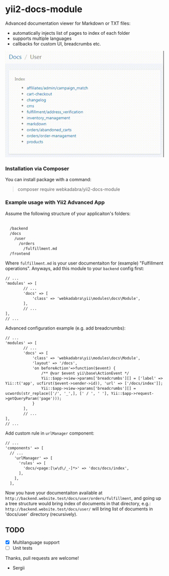 # yii2-docs-module

Advanced documentation viewer for Markdown or TXT files:

* automatically injects list of pages to index of each folder
* supports multiple languages
* callbacks for custom UI, breadcrumbs etc.

![](docs/demo.gif)

### Installation via Composer

You can install package with a command:

> composer require webkadabra/yii2-docs-module

### Example usage with Yii2 Advanced App

Assume the following structure of your applicaiton's folders:

```

  /backend
  /docs
    /user
      /orders
        /fulfillment.md
  /frontend  
```

Where `fulfillment.md` is your user documentaiton for (example) "Fulfillment operations". 
Anyways, add this module to your `backend` config first:

```
// ...
'modules' => [
        // ...
        'docs' => [
            'class' => 'webkadabra\yii\modules\docs\Module',  
        ],
        // ...
],
// ...
```

Advanced configuration example (e.g. add breadcrumbs):

```
// ...
'modules' => [
        // ...
        'docs' => [
            'class' => 'webkadabra\yii\modules\docs\Module',
            'layout' => '/docs',
            'on beforeAction'=>function($event) {
                /** @var $event yii\base\ActionEvent */
                Yii::$app->view->params['breadcrumbs'][] = ['label' => Yii::t('app', ucfirst($event->sender->id)), 'url' => ['/docs/index']];
                Yii::$app->view->params['breadcrumbs'][] = ucwords(str_replace(['/', '_',], [' / ', ' '], Yii::$app->request->getQueryParam('page')));
            }
        ],
        // ...
],
// ...
```

Add custom rule in `urlManager` component:

```
// ...
'components' => [
  // ...
    'urlManager' => [
      'rules' => [
        'docs/<page:[\w\d\/_-]*>' => 'docs/docs/index',
      ],
    ],
  ],
```

Now you have your documentaiton available at `http://backend.website.test/docs/user/orders/fulfillment`, and going up a tree structure would bring index of documents in that directory, e.g.: `http://backend.website.test/docs/user/` will bring list of documents in 'docs/user` directory (recursively). 

## TODO

* [x] Multilanguage support
* [ ] Unit tests

Thanks, pull requests are welcome!

- Sergii
